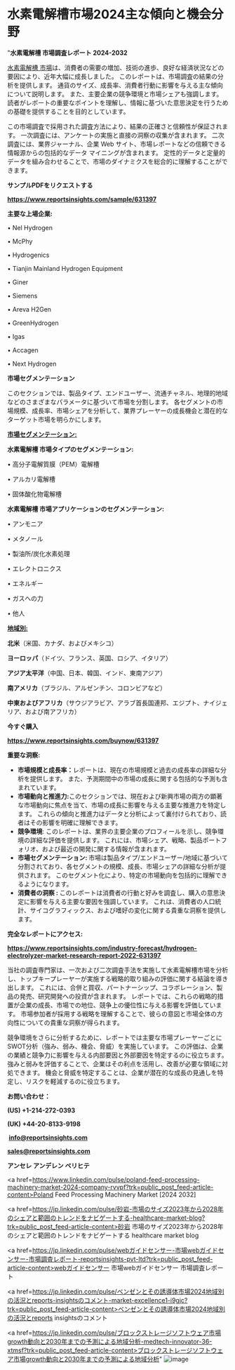  # 水素電解槽市場2024主な傾向と機会分野

"<strong>水素電解槽 市場調査レポート 2024-2032</strong>

<a href=https://www.reportsinsights.com/sample/631397>水素電解槽 市場</a>は、消費者の需要の増加、技術の進歩、良好な経済状況などの要因により、近年大幅に成長しました。 このレポートは、市場調査の結果の分析を提供します。 通貨のサイズ、成長率、消費者行動に影響を与える主な傾向について説明します。 また、主要企業の競争環境と市場シェアも強調します。 読者がレポートの重要なポイントを理解し、情報に基づいた意思決定を行うための基礎を提供することを目的としています。

この市場調査で採用された調査方法により、結果の正確さと信頼性が保証されます。 一次調査には、アンケートの実施と直接の洞察の収集が含まれます。 二次調査には、業界ジャーナル、企業 Web サイト、市場レポートなどの信頼できる情報源からの包括的なデータ マイニングが含まれます。 定性的データと定量的データを組み合わせることで、市場のダイナミクスを総合的に理解することができます。

<strong><b>サンプルPDFをリクエストする</b></strong>

<a href=https://www.reportsinsights.com/sample/631397><strong><u>https://www.reportsinsights.com/sample/631397</u></strong></a>

<strong>主要な上場企業:</strong>

• Nel Hydrogen

• McPhy

• Hydrogenics

• Tianjin Mainland Hydrogen Equipment

• Giner

• Siemens

• Areva H2Gen

• GreenHydrogen

• Igas

• Accagen

• Next Hydrogen

<strong>市場セグメンテーション</strong>

このセクションでは、製品タイプ、エンドユーザー、流通チャネル、地理的地域などのさまざまなパラメータに基づいて市場を分割します。 各セグメントの市場規模、成長率、市場シェアを分析して、業界プレーヤーの成長機会と潜在的なターゲット市場を明らかにします。

<strong><u>市場セグメンテーション</u></strong><strong><u>:</u></strong>

<strong>水素電解槽 市場タイプのセグメンテーション:</strong>

• 高分子電解質膜（PEM）電解槽

• アルカリ電解槽

• 固体酸化物電解槽

<strong>水素電解槽 市場アプリケーションのセグメンテーション:</strong>

• アンモニア

• メタノール

• 製油所/炭化水素処理

• エレクトロニクス

• エネルギー

• ガスへの力

• 他人

<strong><u>地域別</u></strong><strong><u>:</u></strong>

<strong>北米</strong>（米国、カナダ、およびメキシコ）

<strong>ヨーロッパ</strong>（ドイツ、フランス、英国、ロシア、イタリア）

<strong>アジア太平洋</strong>（中国、日本、韓国、インド、東南アジア）

<strong>南アメリカ</strong>（ブラジル、アルゼンチン、コロンビアなど）

<strong>中東およびアフリカ</strong>（サウジアラビア、アラブ首長国連邦、エジプト、ナイジェリア、および南アフリカ）

<strong>今すぐ購入</strong>

<a href=https://www.reportsinsights.com/buynow/631397><strong><u>https://www.reportsinsights.com/buynow/631397</u></strong></a>

<strong>重要な洞察:</strong>
<ul>
  <li><strong>市場規模と成長率：</strong>レポートは、現在の市場規模と過去の成長率の詳細な分析を提供します。 また、予測期間中の市場の成長に関する包括的な予測も含まれています。</li>
  <li><strong>市場動向と推進力:</strong>このセクションでは、現在および新興市場の両方の顕著な市場動向に焦点を当て、市場の成長に影響を与える主要な推進力を特定します。 これらの傾向と推進力はデータと分析によって裏付けられており、読者はその影響を明確に理解できます。</li>
  <li><strong>競争環境</strong>: このレポートは、業界の主要企業のプロフィールを示し、競争環境の詳細な評価を提供します。 これには、市場シェア、戦略、製品ポートフォリオ、および最近の開発に関する情報が含まれます。</li>
  <li><strong>市場セグメンテーション: </strong>市場は製品タイプ/エンドユーザー/地域に基づいて分割されており、各セグメントの規模、成長、市場シェアの詳細な分析が提供されます。 このセグメント化により、特定の市場動向を包括的に理解できるようになります。</li>
  <li><strong>消費者の洞察 : </strong>このレポートは消費者の行動と好みを調査し、購入の意思決定に影響を与える主要な要因を強調しています。 これは、消費者の人口統計、サイコグラフィックス、および嗜好の変化に関する貴重な洞察を提供します。</li>
</ul>
<strong>完全なレポートにアクセス:</strong>

<a href=https://www.reportsinsights.com/industry-forecast/hydrogen-electrolyzer-market-research-report-2022-631397><strong><u><b>https://www.reportsinsights.com/industry-forecast/hydrogen-electrolyzer-market-research-report-2022-631397</b></u></strong></a>

当社の調査専門家は、一次および二次調査手法を実施して水素電解槽市場を分析し、トップキープレーヤーが実施する戦略的取り組みの評価に関する結論を導き出します。 これには、合併と買収、パートナーシップ、コラボレーション、製品の発売、研究開発への投資が含まれます。 レポートでは、これらの戦略的措置が企業の成長、市場での地位、競争上の優位性に与える影響を評価しています。 市場参加者が採用する戦略を理解することで、彼らの意図と市場全体の方向性についての貴重な洞察が得られます。

競争環境をさらに分析するために、レポートでは主要な市場プレーヤーごとにSWOT分析（強み、弱み、機会、脅威）を実施しています。 この評価は、企業の業績と競争力に影響を与える内部要因と外部要因を特定するのに役立ちます。 強みと弱みを評価することで、企業はその利点を活用し、改善が必要な領域に対処できます。 機会と脅威を特定することは、企業が潜在的な成長の見通しを特定し、リスクを軽減するのに役立ちます。

<strong>お問い合わせ：</strong>

<strong>(US) +1-214-272-0393</strong>

<strong>(UK) +44-20-8133-9198</strong>

<strong> </strong><a href=info@reportsinsights.com><strong><u>info@reportsinsights.com</u></strong></a>

<a href=sales@reportsinsights.com><strong><u>sales@reportsinsights.com</u></strong></a>

<strong>アンセレ アンデレン ベリヒテ</strong>

<a href=https://www.linkedin.com/pulse/poland-feed-processing-machinery-market-2024-company-rvvpf?trk=public_post_feed-article-content>Poland Feed Processing Machinery Market [2024 2032]</a>

<a href=https://jp.linkedin.com/pulse/砂岩-市場のサイズ2023年から2028年のシェアと範囲のトレンドをナビゲートする-healthcare-market-blog?trk=public_post_feed-article-content>砂岩 市場のサイズ2023年から2028年のシェアと範囲のトレンドをナビゲートする healthcare market blog</a>

<a href=https://jp.linkedin.com/pulse/webガイドセンサー-市場webガイドセンサー-市場調査レポート-reportsinsights-pvt-ltd?trk=public_post_feed-article-content>webガイドセンサー 市場webガイドセンサー 市場調査レポート</a>

<a href=https://jp.linkedin.com/pulse/ベンゼンとその誘導体市場2024地域別の活況とreports-insightsのコメント-market-excellence1-i9gjc?trk=public_post_feed-article-content>ベンゼンとその誘導体市場2024地域別の活況とreports insightsのコメント</a>

<a href=https://jp.linkedin.com/pulse/ブロックストレージソフトウェア市場growth動向と2030年までの予測による地域分析-medtech-innovator-36-xtmsf?trk=public_post_feed-article-content>ブロックストレージソフトウェア市場growth動向と2030年までの予測による地域分析</a>"
![image](https://github.com/gayatrid12/RIMarketexcellence/assets/158473851/6bfbabd3-ec79-48c5-9145-157026aca6aa)
